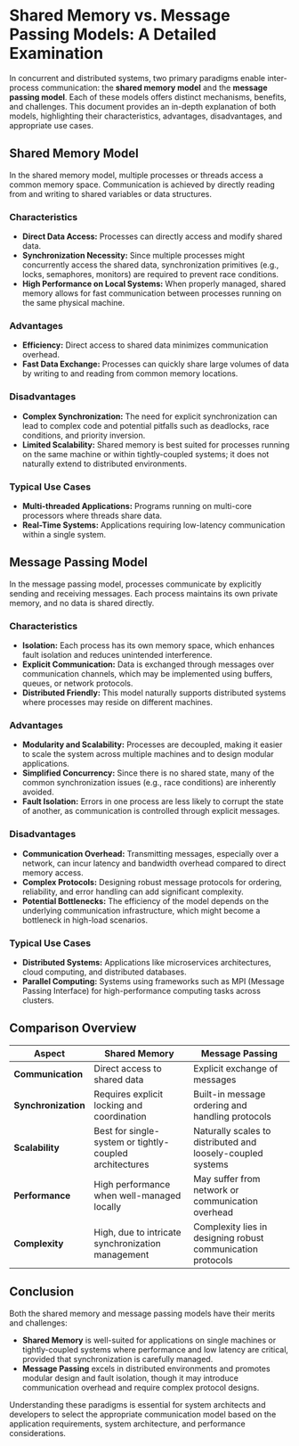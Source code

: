 # Shared Memory vs. Message Passing Models: A Detailed Examination

In concurrent and distributed systems, two primary paradigms enable inter-process communication: the **shared memory model** and the **message passing model**. Each of these models offers distinct mechanisms, benefits, and challenges. This document provides an in-depth explanation of both models, highlighting their characteristics, advantages, disadvantages, and appropriate use cases.

## Shared Memory Model

In the shared memory model, multiple processes or threads access a common memory space. Communication is achieved by directly reading from and writing to shared variables or data structures.

### Characteristics
- **Direct Data Access:** Processes can directly access and modify shared data.
- **Synchronization Necessity:** Since multiple processes might concurrently access the shared data, synchronization primitives (e.g., locks, semaphores, monitors) are required to prevent race conditions.
- **High Performance on Local Systems:** When properly managed, shared memory allows for fast communication between processes running on the same physical machine.

### Advantages
- **Efficiency:** Direct access to shared data minimizes communication overhead.
- **Fast Data Exchange:** Processes can quickly share large volumes of data by writing to and reading from common memory locations.

### Disadvantages
- **Complex Synchronization:** The need for explicit synchronization can lead to complex code and potential pitfalls such as deadlocks, race conditions, and priority inversion.
- **Limited Scalability:** Shared memory is best suited for processes running on the same machine or within tightly-coupled systems; it does not naturally extend to distributed environments.

### Typical Use Cases
- **Multi-threaded Applications:** Programs running on multi-core processors where threads share data.
- **Real-Time Systems:** Applications requiring low-latency communication within a single system.

## Message Passing Model

In the message passing model, processes communicate by explicitly sending and receiving messages. Each process maintains its own private memory, and no data is shared directly.

### Characteristics
- **Isolation:** Each process has its own memory space, which enhances fault isolation and reduces unintended interference.
- **Explicit Communication:** Data is exchanged through messages over communication channels, which may be implemented using buffers, queues, or network protocols.
- **Distributed Friendly:** This model naturally supports distributed systems where processes may reside on different machines.

### Advantages
- **Modularity and Scalability:** Processes are decoupled, making it easier to scale the system across multiple machines and to design modular applications.
- **Simplified Concurrency:** Since there is no shared state, many of the common synchronization issues (e.g., race conditions) are inherently avoided.
- **Fault Isolation:** Errors in one process are less likely to corrupt the state of another, as communication is controlled through explicit messages.

### Disadvantages
- **Communication Overhead:** Transmitting messages, especially over a network, can incur latency and bandwidth overhead compared to direct memory access.
- **Complex Protocols:** Designing robust message protocols for ordering, reliability, and error handling can add significant complexity.
- **Potential Bottlenecks:** The efficiency of the model depends on the underlying communication infrastructure, which might become a bottleneck in high-load scenarios.

### Typical Use Cases
- **Distributed Systems:** Applications like microservices architectures, cloud computing, and distributed databases.
- **Parallel Computing:** Systems using frameworks such as MPI (Message Passing Interface) for high-performance computing tasks across clusters.

## Comparison Overview

| Aspect                 | Shared Memory                                     | Message Passing                                    |
|------------------------|---------------------------------------------------|----------------------------------------------------|
| **Communication**      | Direct access to shared data                      | Explicit exchange of messages                      |
| **Synchronization**    | Requires explicit locking and coordination        | Built-in message ordering and handling protocols    |
| **Scalability**        | Best for single-system or tightly-coupled architectures | Naturally scales to distributed and loosely-coupled systems |
| **Performance**        | High performance when well-managed locally         | May suffer from network or communication overhead   |
| **Complexity**         | High, due to intricate synchronization management   | Complexity lies in designing robust communication protocols |

## Conclusion

Both the shared memory and message passing models have their merits and challenges:

- **Shared Memory** is well-suited for applications on single machines or tightly-coupled systems where performance and low latency are critical, provided that synchronization is carefully managed.
- **Message Passing** excels in distributed environments and promotes modular design and fault isolation, though it may introduce communication overhead and require complex protocol designs.

Understanding these paradigms is essential for system architects and developers to select the appropriate communication model based on the application requirements, system architecture, and performance considerations.
